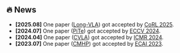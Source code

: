## 🔥 News

- **[2025.08]** One paper ([Long-VLA](#)) got accepted by [CoRL 2025](https://www.corl.org).
- **[2024.07]** One paper ([PiTe](https://doi.org/10.1007/978-3-031-72652-1_10)) got accepted by [ECCV 2024](https://eccv2024.ecva.net).
- **[2024.04]** One paper ([CVLA](https://doi.org/10.1145/3652583.3658094)) got accepted by [ICMR 2024](https://icmr2024.org).
- **[2023.07]** One paper ([CMHP](https://doi.org/10.3233/FAIA230438)) got accepted by [ECAI 2023](https://ecai2023.eu).